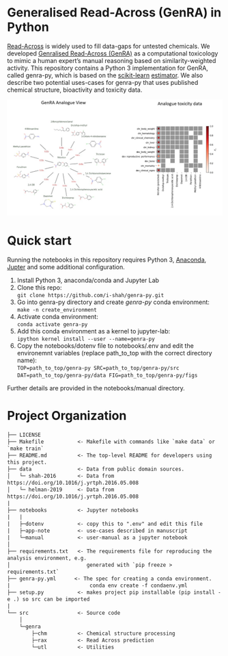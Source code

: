 # Generalised Read-Across (GenRA) in Python 


[Read-Across](https://www.oecd.org/env/ehs/risk-assessment/groupingofchemicalschemicalcategoriesandread-across.htm) is widely used to fill data-gaps for untested chemicals. We developed [Genralised Read-Across (GenRA)](https://doi.org/10.1016/j.yrtph.2019.104480) as a computational toxicology to mimic a human expert’s manual reasoning based on similarity-weighted activity. This repository contains a Python 3 implementation for GenRA, called genra-py, which is based on the [scikit-learn](https://scikit-learn.org) [estimator](https://scikit-learn.org/stable/modules/generated/sklearn.base.BaseEstimator.html?highlight=estimator#sklearn.base.BaseEstimator). We also describe two potential uses-cases for genra-py that uses published chemical structure, bioactivity and toxicity data.   

![](figs/genra-viz.jpg)
# Quick start

Running the notebooks in this repository requires Python 3, [Anaconda](https://www.anaconda.com/), [Jupter](https://jupyter.org/)  and some additional configuration. 

1. Install Python 3, anaconda/conda and Jupyter Lab
2. Clone this repo: \
   `git clone https://github.com/i-shah/genra-py.git`
3. Go into genra-py directory and create *genra-py* conda environment: \
   `make -n create_environment`
4. Activate conda environment:\
   `conda activate genra-py`
5. Add this conda environment as a kernel to jupyter-lab: \
   `ipython kernel install --user --name=genra-py`
6. Copy the notebooks/dotenv file to notebooks/.env and edit the environemnt variables (replace path_to_top with the correct directory name):\
    `TOP=path_to_top/genra-py
    SRC=path_to_top/genra-py/src
    DAT=path_to_top/genra-py/data
    FIG=path_to_top/genra-py/figs
    `

Further details are provided in the notebooks/manual directory. 


# Project Organization

    ├── LICENSE
    ├── Makefile           <- Makefile with commands like `make data` or `make train`
    ├── README.md          <- The top-level README for developers using this project.
    ├── data               <- Data from public domain sources.
    │   └─ shah-2016       <- Data from https://doi.org/10.1016/j.yrtph.2016.05.008
    │   └─ helman-2019     <- Data from https://doi.org/10.1016/j.yrtph.2016.05.008
    |
    ├── notebooks          <- Jupyter notebooks 
    |   |                     
    |   ├─dotenv           <- copy this to ".env" and edit this file
    |   ├─app-note         <- use-cases described in manuscript
    |   └─manual           <- user-manual as a jupyter notebook
    │
    ├── requirements.txt   <- The requirements file for reproducing the analysis environment, e.g.
    │                         generated with `pip freeze > requirements.txt`
    ├── genra-py.yml      <- The spec for creating a conda environment.
    |                          conda env create -f condaenv.yml
    ├── setup.py           <- makes project pip installable (pip install -e .) so src can be imported
    |
    └── src                <- Source code 
        │
        └─genra          
            ├─chm          <- Chemical structure processing
            ├─rax          <- Read Across prediction
            └─utl          <- Utilities
            
           
